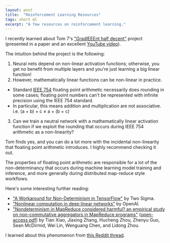 ```yaml
---
layout: post
title:  "Reinforcement Learning Resources"
tags: short ml
excerpt: "A few resources on reinforcement learning."
---
```


I recently learned about Tom 7's ["GradIEEEnt half decent"](http://tom7.org/grad/) project (presented in a paper and an excellent [YouTube video](https://www.youtube.com/watch?v=Ae9EKCyI1xU)).

The intuition behind the project is the following: 

1. Neural nets depend on non-linear activation functions; otherwise, you get no benefit from multiple layers and you're just learning a big linear function!
2. However, mathematically linear functions can be non-linear in practice.
  - Standard [IEEE 754](https://en.wikipedia.org/wiki/IEEE_754) floating point arithmetic necessarily does rounding in some cases; floating point numbers can't be represented with infinite precision using the IEEE 754 standard. 
  - In particular, this means addition and multiplication are not associative. i.e. (a + b) + c ≠ a + (b + c)
3. Can we train a neutral network with a mathematically linear activation function if we exploit the rounding that occurs during IEEE 754 arithmetic as a non-linearity?

Tom finds yes, and you can do a lot more with the incidental non-linearity that floating point arithmetic introduces. I highly recommend checking it out.

The properties of floating point arithmetic are responsible for a lot of the non-determinancy that occurs during machine learning model training and inference, and more generally during distributed map-reduce style workflows.

Here's some interesting further reading:

 - ["A Workaround for Non-Determinism in TensorFlow"](https://www.twosigma.com/articles/a-workaround-for-non-determinism-in-tensorflow/) by Two Sigma.
 - ["Nonlinear computation in deep linear networks"](https://openai.com/index/nonlinear-computation-in-deep-linear-networks/) by OpenAI.
 - ["Nondeterminism in MapReduce considered harmful? an empirical study on non-commutative aggregators in MapReduce programs"](https://dl.acm.org/doi/10.1145/2591062.2591177) ([open-access pdf](https://www.microsoft.com/en-us/research/wp-content/uploads/2016/02/icsecomp14seip-seipid15-p.pdf)) by Tian Xiao, Jiaxing Zhang, Hucheng Zhou, Zhenyu Guo, Sean McDirmid, Wei Lin, Wenguang Chen, and Lidong Zhou.

I learned about this phenomenon from [this Reddit thread](https://reddit.com/r/MachineLearning/comments/1ie15ev/d_nondeterministic_behavior_of_llms_when/).